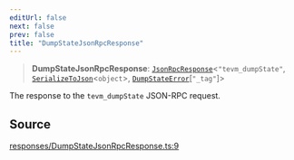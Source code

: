 ```yaml
---
editUrl: false
next: false
prev: false
title: "DumpStateJsonRpcResponse"
---
```


> **DumpStateJsonRpcResponse**: [`JsonRpcResponse`](/reference/tevm/jsonrpc/type-aliases/jsonrpcresponse/)\<`"tevm_dumpState"`, [`SerializeToJson`](/reference/tevm/procedures-types/type-aliases/serializetojson/)\<`object`\>, [`DumpStateError`](/reference/tevm/errors/type-aliases/dumpstateerror/)\[`"_tag"`\]\>

The response to the `tevm_dumpState` JSON-RPC request.

## Source

[responses/DumpStateJsonRpcResponse.ts:9](https://github.com/evmts/tevm-monorepo/blob/main/packages/procedures-types/src/responses/DumpStateJsonRpcResponse.ts#L9)
